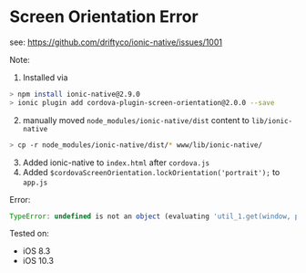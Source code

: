 # Screen Orientation Error

see: https://github.com/driftyco/ionic-native/issues/1001

Note:

1. Installed via
  ```sh
  > npm install ionic-native@2.9.0
  > ionic plugin add cordova-plugin-screen-orientation@2.0.0 --save
  ```
2. manually moved `node_modules/ionic-native/dist` content to `lib/ionic-native`
  ```sh
  > cp -r node_modules/ionic-native/dist/* www/lib/ionic-native/
  ```
3. Added ionic-native to `index.html` after `cordova.js`
4. Added `$cordovaScreenOrientation.lockOrientation('portrait');` to `app.js`

Error:

```js
TypeError: undefined is not an object (evaluating 'util_1.get(window, pluginObj.pluginRef)[methodName].apply')
```

Tested on:

- iOS 8.3
- iOS 10.3
